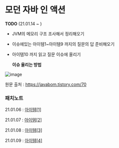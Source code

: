 # 모던 자바 인 액션



**TODO** (21.01.14 ~ )

- JVM의 메모리 구조 조사해서 정리해오기 

- 이슈에있는 아이템1~아이템9 까지의 질문의 답 준비해오기

- 아이템10 까지 읽고 질문 이슈에 올리기

  **이슈 올리는 방법**

![image](https://user-images.githubusercontent.com/26649731/103642160-1b801680-4f96-11eb-8739-cd070514493c.png)

  

원문 출처 : https://javabom.tistory.com/70



### 패치노트

21.01.06 : [아이템[1]](https://dkyou.tistory.com/138)

21.01.07 : [아이템[2]](https://dkyou.tistory.com/139)

21.01.08 : [아이템[3]](https://dkyou.tistory.com/140)

21.01.09 : [아이템[4]](https://dkyou.tistory.com/141)